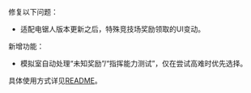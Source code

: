 修复以下问题：

- 适配电锯人版本更新之后，特殊竞技场奖励领取的UI变动。

新增功能：

- 模拟室自动处理“未知奖励”/“指挥能力测试”，仅在尝试高难时优先选择。

具体使用方式详见[README](https://github.com/Zebartin/autoxjs-scripts/blob/master/NIKKE/README.md)。
